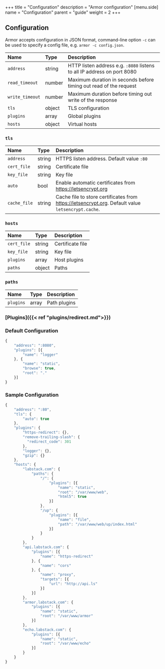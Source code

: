 +++
title = "Configuration"
description = "Armor configuration"
[menu.side]
  name = "Configuration"
  parent = "guide"
  weight = 2
+++

## Configuration

Armor accepts configuration in JSON format, command-line option `-c` can be used
to specify a config file, e.g. `armor -c config.json`.

Name | Type | Description
:--- | :--- | :----------
`address` | string | HTTP listen address e.g. `:8080` listens to all IP address on port 8080
`read_timeout` | number | Maximum duration in seconds before timing out read of the request
`write_timeout` | number | Maximum duration before timing out write of the response
`tls` | object | TLS configuration
`plugins` | array | Global plugins
`hosts` | object | Virtual hosts

### `tls`

Name | Type | Description
:--- | :--- | :----------
`address` | string | HTTPS listen address. Default value `:80`
`cert_file` | string | Certificate file
`key_file` | string | Key file
`auto` | bool | Enable automatic certificates from https://letsencrypt.org
`cache_file` | string | Cache file to store certificates from https://letsencrypt.org. Default value `letsencrypt.cache`.

### `hosts`

Name | Type | Description
:--- | :--- | :----------
`cert_file` | string | Certificate file
`key_file` | string | Key file
`plugins` | array | Host plugins
`paths` | object | Paths

### `paths`

Name | Type | Description
:--- | :--- | :----------
`plugins` | array | Path plugins

### [Plugins]({{< ref "plugins/redirect.md">}})

### Default Configuration

```js
{
    "address": ":8080",
    "plugins": [{
        "name": "logger"
    }, {
        "name": "static",
        "browse": true,
        "root": "."
    }]
}
```

### Sample Configuration

  ```js
  {
      "address": ":80",
      "tls": {
          "auto": true
      },
      "plugins": {
          "https-redirect": {},
          "remove-trailing-slash": {
            "redirect_code": 301
          },
          "logger": {},
          "gzip": {}
      },
      "hosts": {
          "labstack.com": {
              "paths": {
                  "/": {
                      "plugins": [{
                          "name": "static",
                          "root": "/var/www/web",
                          "html5": true
                      }]
                  },
                  "/up": {
                      "plugins": [{
                          "name": "file",
                          "path": "/var/www/web/up/index.html"
                      }]
                  }
              }
          },
          "api.labstack.com": {
              "plugins": [{
                  "name": "https-redirect"
              }, {
                  "name": "cors"
              }, {
                  "name": "proxy",
                  "targets": [{
                      "url": "http://api.ls"
                  }]
              }]
          },
          "armor.labstack.com": {
              "plugins": [{
                  "name": "static",
                  "root": "/var/www/armor"
              }]
          },
          "echo.labstack.com": {
              "plugins": [{
                  "name": "static",
                  "root": "/var/www/echo"
              }]
          }
      }
  }
  ```
